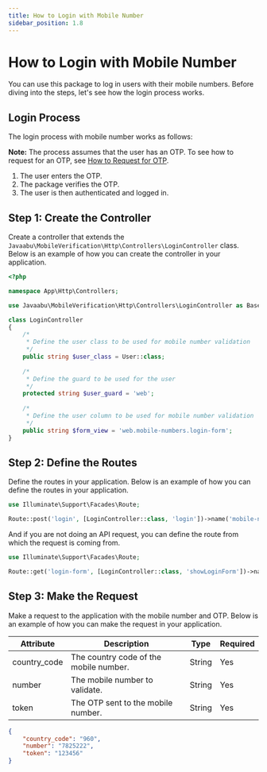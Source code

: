 ```yaml
---
title: How to Login with Mobile Number
sidebar_position: 1.8
---
```


# How to Login with Mobile Number
You can use this package to log in users with their mobile numbers. Before diving into the steps, let's see how the login process works.

## Login Process
The login process with mobile number works as follows:

**Note:** The process assumes that the user has an OTP. To see how to request for an OTP, see [How to Request for OTP](how-to-request-otp.md).
1. The user enters the OTP.
2. The package verifies the OTP.
3. The user is then authenticated and logged in.



## Step 1: Create the Controller
Create a controller that extends the `Javaabu\MobileVerification\Http\Controllers\LoginController` class. Below is an example of how you can create the controller in your application.

```php
<?php

namespace App\Http\Controllers;

use Javaabu\MobileVerification\Http\Controllers\LoginController as BaseLoginController;

class LoginController
{
    /*
     * Define the user class to be used for mobile number validation
     */
    public string $user_class = User::class;
    
    /*
     * Define the guard to be used for the user
     */
    protected string $user_guard = 'web';
    
    /*
     * Define the user column to be used for mobile number validation
     */
    public string $form_view = 'web.mobile-numbers.login-form';
}
```

## Step 2: Define the Routes
Define the routes in your application. Below is an example of how you can define the routes in your application.

```php
use Illuminate\Support\Facades\Route;

Route::post('login', [LoginController::class, 'login'])->name('mobile-numbers.login');
```

And if you are not doing an API request, you can define the route from which the request is coming from.
```php
use Illuminate\Support\Facades\Route;

Route::get('login-form', [LoginController::class, 'showLoginForm'])->name('mobile-numbers.login.show');
```

## Step 3: Make the Request
Make a request to the application with the mobile number and OTP. Below is an example of how you can make the request in your application.

| Attribute | Description | Type   | Required |
| --- | --- |--------| --- |
| country_code | The country code of the mobile number. | String | Yes |
| number | The mobile number to validate. | String | Yes |
| token | The OTP sent to the mobile number. | String | Yes |

```json
{
    "country_code": "960",
    "number": "7825222",
    "token": "123456"
}
```




